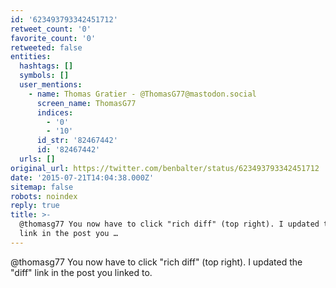 ```yaml
---
id: '623493793342451712'
retweet_count: '0'
favorite_count: '0'
retweeted: false
entities:
  hashtags: []
  symbols: []
  user_mentions:
    - name: Thomas Gratier - @ThomasG77@mastodon.social
      screen_name: ThomasG77
      indices:
        - '0'
        - '10'
      id_str: '82467442'
      id: '82467442'
  urls: []
original_url: https://twitter.com/benbalter/status/623493793342451712
date: '2015-07-21T14:04:38.000Z'
sitemap: false
robots: noindex
reply: true
title: >-
  @thomasg77 You now have to click "rich diff" (top right). I updated the "diff"
  link in the post you …
---
```


@thomasg77 You now have to click "rich diff" (top right). I updated the "diff" link in the post you linked to.